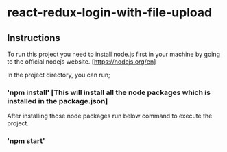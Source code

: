 # react-redux-login-with-file-upload
## Instructions

To run this project you need to install node.js first in your machine by going to the official nodejs website. [https://nodejs.org/en]

In the project directory, you can run;

### 'npm install' [This will install all the node packages which is installed in the package.json]

After installing those node packages run below command to execute the project.
### 'npm start' 

